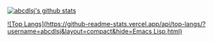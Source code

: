 [![abcdlsj's github stats](https://github-readme-stats.vercel.app/api?username=abcdlsj&show_icons=true)](https://github.com/anuraghazra/github-readme-stats)

[![Top Langs](https://github-readme-stats.vercel.app/api/top-langs/?username=abcdlsj&layout=compact&hide=Emacs Lisp,html)](https://github.com/anuraghazra/github-readme-stats)

